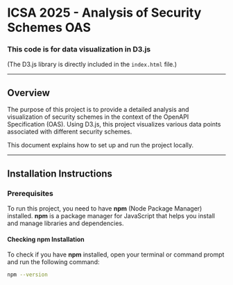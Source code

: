 # ICSA 2025 - Analysis of Security Schemes OAS

### This code is for data visualization in D3.js
(The D3.js library is directly included in the `index.html` file.)

---

## Overview

The purpose of this project is to provide a detailed analysis and visualization of security schemes in the context of the OpenAPI Specification (OAS). Using D3.js, this project visualizes various data points associated with different security schemes. 

This document explains how to set up and run the project locally.

---

## Installation Instructions

### Prerequisites

To run this project, you need to have **npm** (Node Package Manager) installed. **npm** is a package manager for JavaScript that helps you install and manage libraries and dependencies.

#### Checking npm Installation

To check if you have **npm** installed, open your terminal or command prompt and run the following command:

```bash
npm --version
